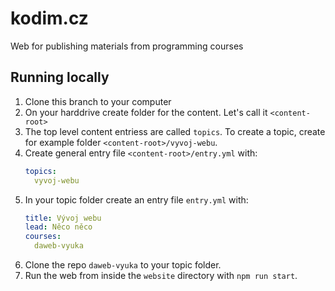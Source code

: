 # kodim.cz

Web for publishing materials from programming courses

## Running locally

1. Clone this branch to your computer
2. On your harddrive create folder for the content. Let's call it `<content-root>`
3. The top level content entriess are called `topics`. To create a topic, create for example folder `<content-root>/vyvoj-webu`.
4. Create general entry file `<content-root>/entry.yml` with:
   ```yml
   topics:
     vyvoj-webu
   ```
5. In your topic folder create an entry file `entry.yml` with:
   ```yml
   title: Vývoj webu
   lead: Něco něco
   courses:
     daweb-vyuka
   ```
6. Clone the repo `daweb-vyuka` to your topic folder.
7. Run the web from inside the `website` directory with `npm run start`.
